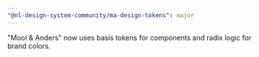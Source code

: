 ```yaml
---
"@nl-design-system-community/ma-design-tokens": major
---
```


"Mooi & Anders" now uses basis tokens for components and radix logic for brand colors.
